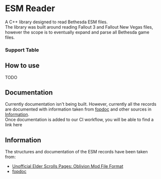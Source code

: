 # ESM Reader
A C++ library designed to read Bethesda ESM files.  
The library was built around reading Fallout 3 and Fallout New Vegas files, however the scope is to eventually expand and parse all Bethesda game files.

### Support Table

## How to use
TODO

## Documentation
Currently documentation isn't being built. However, currently all the records are documented with information taken from [fopdoc](fopdoc) and other sources in [Information](#information).  
Once documentation is added to our CI workflow, you will be able to find a link here

## Information
The structures and documentation of the ESM records have been taken from: 
- [Unofficial Elder Scrolls Pages: Oblivion Mod File Format](oblivion-uesp)
- [fopdoc](fopdoc)


[morrorwind-uesp]: https://en.uesp.net/wiki/Morrowind_Mod:Mod_File_Format
[oblivion-uesp]: https://en.uesp.net/wiki/Oblivion_Mod:Mod_File_Format
[skyrim-uesp]: https://en.uesp.net/wiki/Skyrim_Mod:Mod_File_Format
[fopdoc]: https://tes5edit.github.io/fopdoc/